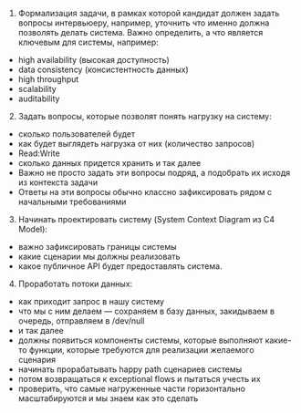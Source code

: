 1. Формализация задачи, в рамках которой кандидат должен задать вопросы интервьюеру, например, уточнить что именно должна позволять делать система. Важно определить, а что является ключевым для системы, например:

- high availability (высокая доступность)
- data consistency (консистентность данных)
- high throughput
- scalability
- auditability

2.  Задать вопросы, которые позволят понять нагрузку на систему: 

- сколько пользователей будет
- как будет выглядеть нагрузка от них (количество запросов)
- Read:Write
- сколько данных придется хранить и так далее
- Важно не просто задать эти вопросы подряд, а подобрать их исходя из контекста задачи
- Ответы на эти вопросы обычно классно зафиксировать рядом с начальными требованиями

3. Начинать проектировать систему (System Context Diagram из C4 Model):

- важно зафиксировать границы системы
- какие сценарии мы должны реализовать 
- какое публичное API будет предоставлять система. 

4. Проработать потоки данных:

- как приходит запрос в нашу систему
- что мы с ним делаем — сохраняем в базу данных, закидываем в очередь, отправляем в /dev/null
- и так далее
- должны появиться компоненты системы, которые выполняют какие-то функции, которые требуются для реализации желаемого сценария
- начинать прорабатывать happy path сценариев системы
- потом возвращаться к exceptional flows и пытаться учесть их
- проверить, что самые нагруженные части горизонтально масштабируются и мы знаем как это сделать
